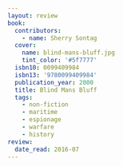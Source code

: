 ```yaml
---
layout: review
book:
  contributors:
    - name: Sherry Sontag
  cover:
    name: blind-mans-bluff.jpg
    tint_color: '#5f7777'
  isbn10: 0099409984
  isbn13: '9780099409984'
  publication_year: 2000
  title: Blind Mans Bluff
  tags:
    - non-fiction
    - maritime
    - espionage
    - warfare
    - history
review:
  date_read: 2016-07
---
```

